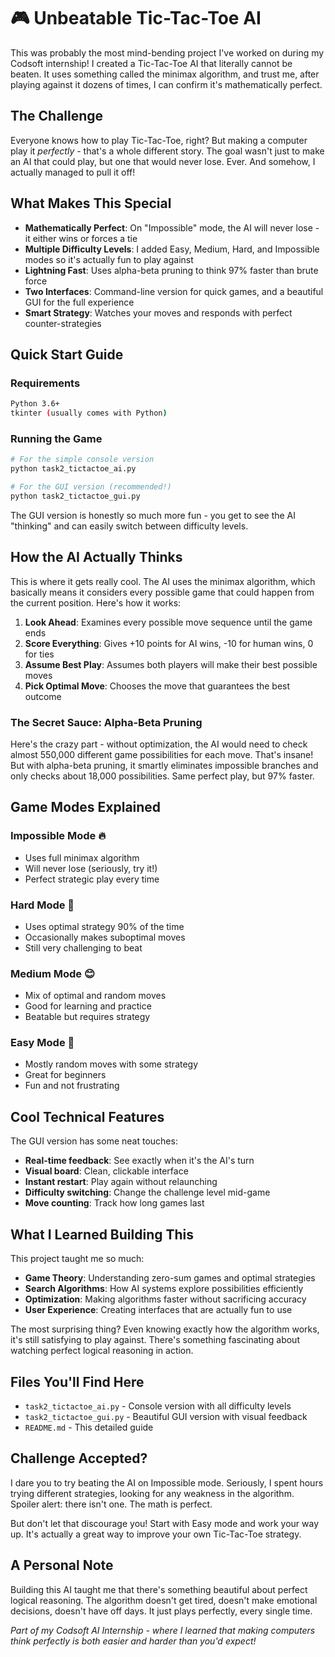 # 🎮 Unbeatable Tic-Tac-Toe AI

This was probably the most mind-bending project I've worked on during my Codsoft internship! I created a Tic-Tac-Toe AI that literally cannot be beaten. It uses something called the minimax algorithm, and trust me, after playing against it dozens of times, I can confirm it's mathematically perfect.

## The Challenge

Everyone knows how to play Tic-Tac-Toe, right? But making a computer play it *perfectly* - that's a whole different story. The goal wasn't just to make an AI that could play, but one that would never lose. Ever. And somehow, I actually managed to pull it off!

## What Makes This Special

- **Mathematically Perfect**: On "Impossible" mode, the AI will never lose - it either wins or forces a tie
- **Multiple Difficulty Levels**: I added Easy, Medium, Hard, and Impossible modes so it's actually fun to play against
- **Lightning Fast**: Uses alpha-beta pruning to think 97% faster than brute force
- **Two Interfaces**: Command-line version for quick games, and a beautiful GUI for the full experience
- **Smart Strategy**: Watches your moves and responds with perfect counter-strategies

## Quick Start Guide

### Requirements
```bash
Python 3.6+
tkinter (usually comes with Python)
```

### Running the Game
```bash
# For the simple console version
python task2_tictactoe_ai.py

# For the GUI version (recommended!)
python task2_tictactoe_gui.py
```

The GUI version is honestly so much more fun - you get to see the AI "thinking" and can easily switch between difficulty levels.

## How the AI Actually Thinks

This is where it gets really cool. The AI uses the minimax algorithm, which basically means it considers every possible game that could happen from the current position. Here's how it works:

1. **Look Ahead**: Examines every possible move sequence until the game ends
2. **Score Everything**: Gives +10 points for AI wins, -10 for human wins, 0 for ties
3. **Assume Best Play**: Assumes both players will make their best possible moves
4. **Pick Optimal Move**: Chooses the move that guarantees the best outcome

### The Secret Sauce: Alpha-Beta Pruning

Here's the crazy part - without optimization, the AI would need to check almost 550,000 different game possibilities for each move. That's insane! But with alpha-beta pruning, it smartly eliminates impossible branches and only checks about 18,000 possibilities. Same perfect play, but 97% faster.

## Game Modes Explained

### Impossible Mode 🔥
- Uses full minimax algorithm
- Will never lose (seriously, try it!)
- Perfect strategic play every time

### Hard Mode 💪
- Uses optimal strategy 90% of the time
- Occasionally makes suboptimal moves
- Still very challenging to beat

### Medium Mode 😊
- Mix of optimal and random moves
- Good for learning and practice
- Beatable but requires strategy

### Easy Mode 🎯
- Mostly random moves with some strategy
- Great for beginners
- Fun and not frustrating

## Cool Technical Features

The GUI version has some neat touches:
- **Real-time feedback**: See exactly when it's the AI's turn
- **Visual board**: Clean, clickable interface
- **Instant restart**: Play again without relaunching
- **Difficulty switching**: Change the challenge level mid-game
- **Move counting**: Track how long games last

## What I Learned Building This

This project taught me so much:
- **Game Theory**: Understanding zero-sum games and optimal strategies
- **Search Algorithms**: How AI systems explore possibilities efficiently
- **Optimization**: Making algorithms faster without sacrificing accuracy
- **User Experience**: Creating interfaces that are actually fun to use

The most surprising thing? Even knowing exactly how the algorithm works, it's still satisfying to play against. There's something fascinating about watching perfect logical reasoning in action.

## Files You'll Find Here

- `task2_tictactoe_ai.py` - Console version with all difficulty levels
- `task2_tictactoe_gui.py` - Beautiful GUI version with visual feedback
- `README.md` - This detailed guide

## Challenge Accepted? 

I dare you to try beating the AI on Impossible mode. Seriously, I spent hours trying different strategies, looking for any weakness in the algorithm. Spoiler alert: there isn't one. The math is perfect.

But don't let that discourage you! Start with Easy mode and work your way up. It's actually a great way to improve your own Tic-Tac-Toe strategy.

## A Personal Note

Building this AI taught me that there's something beautiful about perfect logical reasoning. The algorithm doesn't get tired, doesn't make emotional decisions, doesn't have off days. It just plays perfectly, every single time. 



*Part of my Codsoft AI Internship - where I learned that making computers think perfectly is both easier and harder than you'd expect!*
